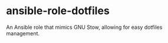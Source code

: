 # ansible-role-dotfiles
An Ansible role that mimics GNU Stow, allowing for easy dotfiles management.
